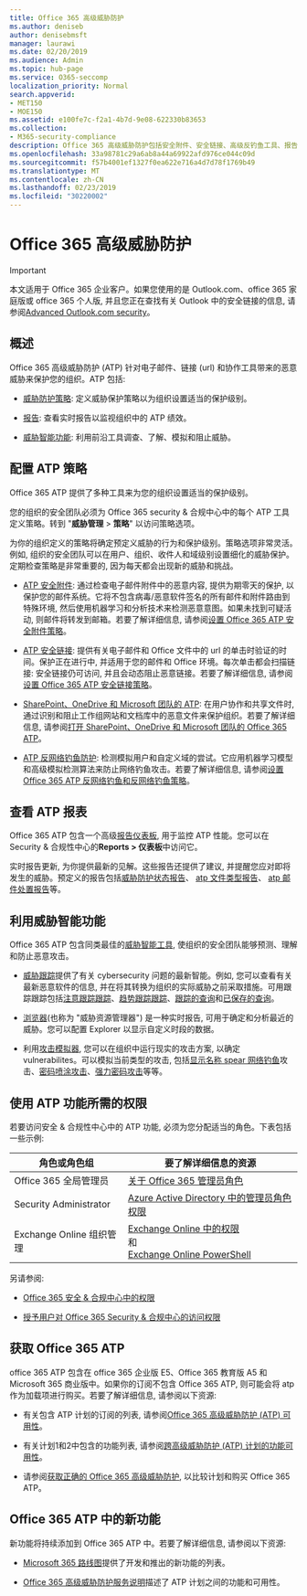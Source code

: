 ```yaml
---
title: Office 365 高级威胁防护
ms.author: deniseb
author: denisebmsft
manager: laurawi
ms.date: 02/20/2019
ms.audience: Admin
ms.topic: hub-page
ms.service: O365-seccomp
localization_priority: Normal
search.appverid:
- MET150
- MOE150
ms.assetid: e100fe7c-f2a1-4b7d-9e08-622330b83653
ms.collection:
- M365-security-compliance
description: Office 365 高级威胁防护包括安全附件、安全链接、高级反钓鱼工具、报告工具和威胁智能功能。
ms.openlocfilehash: 33a98781c29a6ab8a44a69922afd976ce044c09d
ms.sourcegitcommit: f57b4001ef1327f0ea622e716a4d7d78f1769b49
ms.translationtype: MT
ms.contentlocale: zh-CN
ms.lasthandoff: 02/23/2019
ms.locfileid: "30220002"
---
```

# <a name="office-365-advanced-threat-protection"></a>Office 365 高级威胁防护

> [!IMPORTANT]
> 本文适用于 Office 365 企业客户。如果您使用的是 Outlook.com、office 365 家庭版或 office 365 个人版, 并且您正在查找有关 Outlook 中的安全链接的信息, 请参阅[Advanced Outlook.com security](https://support.office.com/article/advanced-outlook-com-security-for-office-365-subscribers-882d2243-eab9-4545-a58a-b36fee4a46e2)。

## <a name="overview"></a>概述

Office 365 高级威胁防护 (ATP) 针对电子邮件、链接 (url) 和协作工具带来的恶意威胁来保护您的组织。ATP 包括:

- [威胁防护策略](#configure-atp-policies): 定义威胁保护策略以为组织设置适当的保护级别。 

- [报告](#view-atp-reports): 查看实时报告以监视组织中的 ATP 绩效。 

- [威胁智能功能](#utilize-threat-intelligence-capabilities): 利用前沿工具调查、了解、模拟和阻止威胁。 
 

## <a name="configure-atp-policies"></a>配置 ATP 策略

Office 365 ATP 提供了多种工具来为您的组织设置适当的保护级别。 

您的组织的安全团队必须为 Office 365 security & 合规中心中的每个 ATP 工具定义策略。转到 "**威胁管理** > **策略**" 以访问策略选项。 

为你的组织定义的策略将确定预定义威胁的行为和保护级别。策略选项非常灵活。例如, 组织的安全团队可以在用户、组织、收件人和域级别设置细化的威胁保护。定期检查策略是非常重要的, 因为每天都会出现新的威胁和挑战。  

- [ATP 安全附件](atp-safe-attachments.md): 通过检查电子邮件附件中的恶意内容, 提供为期零天的保护, 以保护您的邮件系统。它将不包含病毒/恶意软件签名的所有邮件和附件路由到特殊环境, 然后使用机器学习和分析技术来检测恶意意图。如果未找到可疑活动, 则邮件将转发到邮箱。若要了解详细信息, 请参阅[设置 Office 365 ATP 安全附件策略](set-up-atp-safe-attachments-policies.md)。

- [ATP 安全链接](atp-safe-links.md): 提供有关电子邮件和 Office 文件中的 url 的单击时验证的时间。保护正在进行中, 并适用于您的邮件和 Office 环境。每次单击都会扫描链接: 安全链接仍可访问, 并且会动态阻止恶意链接。若要了解详细信息, 请参阅[设置 Office 365 ATP 安全链接策略](https://docs.microsoft.com/en-us/office365/securitycompliance/set-up-atp-safe-links-policies)。 

- [SharePoint、OneDrive 和 Microsoft 团队的 ATP](atp-for-spo-odb-and-teams.md): 在用户协作和共享文件时, 通过识别和阻止工作组网站和文档库中的恶意文件来保护组织。若要了解详细信息, 请参阅[打开 SharePoint、OneDrive 和 Microsoft 团队的 Office 365 ATP](turn-on-atp-for-spo-odb-and-teams.md)。 

- [ATP 反网络钓鱼防护](atp-anti-phishing.md): 检测模拟用户和自定义域的尝试。它应用机器学习模型和高级模拟检测算法来防止网络钓鱼攻击。若要了解详细信息, 请参阅[设置 Office 365 ATP 反网络钓鱼和反网络钓鱼策略](set-up-anti-phishing-policies.md)。

## <a name="view-atp-reports"></a>查看 ATP 报表

Office 365 ATP 包含一个高级[报告仪表板](view-reports-for-atp.md), 用于监控 ATP 性能。您可以在 Security & 合规性中心的**Reports > 仪表板**中访问它。 

实时报告更新, 为你提供最新的见解。这些报告还提供了建议, 并提醒您应对即将发生的威胁。预定义的报告包括[威胁防护状态报告](view-reports-for-atp.md#threat-protection-status-report)、 [atp 文件类型报告](view-reports-for-atp.md#atp-file-types-report)、 [atp 邮件处置报告](view-reports-for-atp.md#atp-message-disposition-report)等。 

## <a name="utilize-threat-intelligence-capabilities"></a>利用威胁智能功能

Office 365 ATP 包含同类最佳的[威胁智能工具](office-365-ti.md), 使组织的安全团队能够预测、理解和防止恶意攻击。 

- [威胁跟踪](threat-trackers.md)提供了有关 cybersecurity 问题的最新智能。例如, 您可以查看有关最新恶意软件的信息, 并在将其转换为组织的实际威胁之前采取措施。可用跟踪跟踪包括[注意跟踪跟踪](threat-trackers.md#noteworthy-trackers)、[趋势跟踪跟踪](threat-trackers.md#trending-trackers)、[跟踪的查询](threat-trackers.md#tracked-queries)和[已保存的查询](threat-trackers.md#saved-queries)。

- [浏览器](use-explorer-in-security-and-compliance.md)(也称为 "威胁资源管理器") 是一种实时报告, 可用于确定和分析最近的威胁。您可以配置 Explorer 以显示自定义时段的数据。

- 利用[攻击模拟器](attack-simulator.md), 您可以在组织中运行现实的攻击方案, 以确定 vulnerabilites。可以模拟当前类型的攻击, 包括[显示名称 spear 网络钓鱼](attack-simulator.md#display-name-spear-phishing-attack)攻击、[密码喷涂攻击](attack-simulator.md#password-spray-attack)、[强力密码攻击](attack-simulator.md#brute-force-password-attack)等等。
    
## <a name="permissions-required-to-use-atp-features"></a>使用 ATP 功能所需的权限

若要访问安全 & 合规性中心中的 ATP 功能, 必须为您分配适当的角色。下表包括一些示例:

|角色或角色组  |要了解详细信息的资源  |
|---------|---------|
|Office 365 全局管理员 |[关于 Office 365 管理员角色](https://docs.microsoft.com/office365/admin/add-users/about-admin-roles)|
|Security Administrator |[Azure Active Directory 中的管理员角色权限](https://docs.microsoft.com/en-us/azure/active-directory/users-groups-roles/directory-assign-admin-roles)|
|Exchange Online 组织管理 |[Exchange Online 中的权限](https://docs.microsoft.com/en-us/exchange/permissions-exo/permissions-exo) <br>和<br> [Exchange Online PowerShell](https://docs.microsoft.com/powershell/exchange/exchange-online/exchange-online-powershell?view=exchange-ps)|

另请参阅:
- [Office 365 安全 & 合规中心中的权限](permissions-in-the-security-and-compliance-center.md) 

- [授予用户对 Office 365 Security & 合规中心的访问权限](grant-access-to-the-security-and-compliance-center.md)

## <a name="get-office-365-atp"></a>获取 Office 365 ATP

office 365 ATP 包含在 office 365 企业版 E5、Office 365 教育版 A5 和 Microsoft 365 商业版中。如果你的订阅不包含 Office 365 ATP, 则可能会将 atp 作为加载项进行购买。若要了解详细信息, 请参阅以下资源:

- 有关包含 ATP 计划的订阅的列表, 请参阅[Office 365 高级威胁防护 (ATP) 可用性](https://docs.microsoft.com/office365/servicedescriptions/office-365-advanced-threat-protection-service-description#office-365-advanced-threat-protection-atp-availability)。

- 有关计划1和2中包含的功能列表, 请参阅[跨高级威胁防护 (ATP) 计划的功能可用性](https://docs.microsoft.com/office365/servicedescriptions/office-365-advanced-threat-protection-service-description#feature-availability-across-advanced-threat-protection-atp-plans)。

- 请参阅[获取正确的 Office 365 高级威胁防护](https://products.office.com/exchange/advance-threat-protection#pmg-allup-content), 以比较计划和购买 Office 365 ATP。

## <a name="new-features-in-office-365-atp"></a>Office 365 ATP 中的新功能

新功能将持续添加到 Office 365 ATP 中。若要了解详细信息, 请参阅以下资源:

- [Microsoft 365 路线图](https://www.microsoft.com/microsoft-365/roadmap?filters=&searchterms=advanced%2Cthreat%2Cprotection)提供了开发和推出的新功能的列表。

- [Office 365 高级威胁防护服务说明](https://docs.microsoft.com/en-us/office365/servicedescriptions/office-365-advanced-threat-protection-service-description#whats-new-in-office-365-advanced-threat-protection-atp)描述了 ATP 计划之间的功能和可用性。
